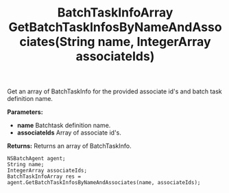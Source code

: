 ﻿---
uid: crmscript_ref_NSBatchAgent_GetBatchTaskInfosByNameAndAssociates
title: BatchTaskInfoArray GetBatchTaskInfosByNameAndAssociates(String name, IntegerArray associateIds)
intellisense: NSBatchAgent.GetBatchTaskInfosByNameAndAssociates
keywords: NSBatchAgent, GetBatchTaskInfosByNameAndAssociates
so.topic: reference
---

Get an array of BatchTaskInfo for the provided associate id's and batch task definition name.

**Parameters:**
 - **name** Batchtask definition name.
 - **associateIds** Array of associate id's.

**Returns:** Returns an array of BatchTaskInfo.

```crmscript
NSBatchAgent agent;
String name;
IntegerArray associateIds;
BatchTaskInfoArray res = agent.GetBatchTaskInfosByNameAndAssociates(name, associateIds);
```

